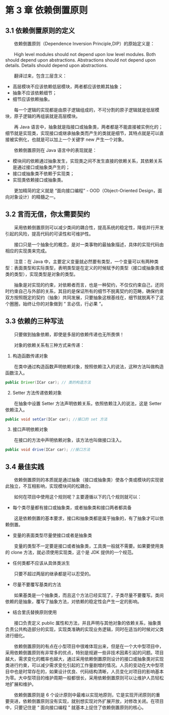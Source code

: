 # 第 3 章 依赖倒置原则

## 3.1 依赖倒置原则的定义
　　依赖倒置原则（Dependence Inversion Principle,DIP）的原始定义是：

　　High level modules should not depend upon low level modules. Both should depend upon abstractions. Abstractions should not depend upon details. Details should depend upon abstractions.

　　翻译过来，包含三层含义：

* 高层模块不应该依赖低层模块，两者都应该依赖其抽象；
* 抽象不应该依赖细节；
* 细节应该依赖抽象。

　　每一个逻辑的实现都是由原子逻辑组成的，不可分割的原子逻辑就是低层模块，原子逻辑的再组装就是高层模块。

　　再 Java 语言中，抽象就是指接口或抽象类，两者都是不能直接被实例化的；细节就是实现类，实现接口或继承抽象类而产生的类就是细节，其特点就是可以直接被实例化，也就是可以加上一个关键字 new 产生一个对象。

　　依赖倒置原则在 Java 语言中的表现就是：

* 模块间的依赖通过抽象发生，实现类之间不发生直接的依赖关系，其依赖关系是通过接口或抽象类产生的；
* 接口或抽象类不依赖于实现类；
* 实现类依赖接口或抽象类。

　　更加精简的定义就是 “面向接口编程” - OOD（Object-Oriented Design，面向对象设计）的精髓之一。

## 3.2 言而无信，你太需要契约
　　采用依赖倒置原则可以减少类间的耦合性，提高系统的稳定性，降低并行开发引起的风险，提高代码的可读性和可维护性。

　　接口只是一个抽象化的概念，是对一类事物的最抽象描述，具体的实现代码由相应的实现类来完成。

　　注意：在 Java 中，主要定义变量就必然要有类型，一个变量可以有两种类型：表面类型和实际类型，表明类型是在定义的时候赋予的类型（接口或抽象类或类的类型），实现类型是对象的类型。

　　抽象是对实现的约束，对依赖者而言，也是一种契约，不仅仅约束自己，还同时约束自己与外部的关系，其目的是保证所有的细节不脱离契约的范畴，确保约束双方按照既定的契约（抽象）共同发展，只要抽象这根基线在，细节就脱离不了这个圈圈，始终让你的对象做到 “ 言必信，行必果 ”。

## 3.3 依赖的三种写法

　　只要做到抽象依赖，即使是多层的依赖传递也无所畏惧！

　　对象的依赖关系有三种方式来传递：

1. 构造函数传递对象

　　在类中通过构造函数声明依赖对象，按照依赖注入的说法，这种方法叫做构造函数注入。

```java
public Driver(ICar car); // 类的构造方法
```

2. Setter 方法传递依赖对象

　　在抽象中设置 Setter 方法声明依赖关系，依照依赖注入的说法，这是 Setter 依赖注入。

```java
public void setCar(ICar car); //接口的 set 方法
```

3. 接口声明依赖对象

　　在接口的方法中声明依赖对象，该方法也叫做接口注入。

```java
public void drive(ICar car); //接口方法
```

## 3.4  最佳实践

　　依赖倒置原则的本质就是通过抽象（接口或抽象类）使各个类或模块的实现彼此独立，不互相影响，实现模块间的松耦合。

　　如何在项目中使用这个规则呢？主要遵循以下的几个规则就可以：

* 每个类尽量都有接口或抽象类，或者抽象类和接口两者都具备

　　这是依赖倒置的基本要求，接口和抽象类都是属于抽象的，有了抽象才可以依赖倒置。

* 变量的表面类型尽量使接口或者是抽象类

　　变量的类型不一定要是接口或者抽象类，工具类一般就不需要。如果要使用类的 clone 方法，就必须使用实现类，这个是 JDK 提供的一个规范。

* 任何类都不应该从具体类派生

　　只要不超过两层的继承都是可以忍受的。

* 尽量不要覆写基类的方法

　　如果基类是一个抽象类，而且这个方法已经实现了，子类尽量不要覆写。类间依赖的是抽象，覆写了抽象方法，对依赖的稳定性会产生一定的影响。

* 结合里氏替换原则使用

　　接口负责定义 public 属性和方法，并且声明与其他对象的依赖关系，抽象类负责公共构造部分的实现，实现类准确的实现业务逻辑，同时在适当的时候对父类进行细化。

　　依赖倒置原则的有点在小型项目中很难体现出来，但是在一个大中型项目中，采用依赖倒置原则有非常多的优点，特别是规避一些非技术因素引起的问题。项目越大，需求变化的概率也越大，通过采用依赖倒置原则设计的接口或抽象类对实现类进行约束，可以减少需求变化引起的工作量剧增的情况。人员的变动在大中型项目中也是时常存在的，如果设计优良、代码结构清晰，人员变化对项目的影响基本为零。大中型项目的维护周期一般都很长，采用依赖倒置原则可以让维护人员轻松地扩展和维护。

　　依赖倒置原则是 6 个设计原则中最难以实现地原则，它是实现开闭原则的重要突进，依赖倒置原则没有实现，就别想实现对外扩展开放，对修改关闭。在项目中，只要记住是 “ 面向接口编程 ” 就基本上捉住了依赖倒置原则的核心。

